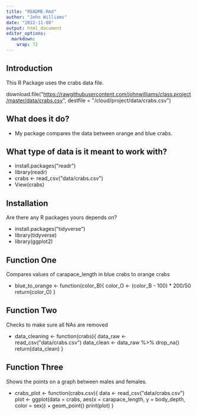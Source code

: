 ```yaml
---
title: "README.Rmd"
author: "John Williams"
date: "2022-11-08"
output: html_document
editor_options: 
  markdown: 
    wrap: 72
---
```


## Introduction

This R Package uses the crabs data file.

download.file("https://rawgithubusercontent.com/johnwilliams/class.project/master/data/crabs.csv", destfile = "/cloud/project/data/crabs.csv")

## What does it do?

   -   My package compares the data between orange and blue crabs.

## What type of data is it meant to work with? 

   - install.packages("readr")
   - library(readr)
   - crabs <- read_csv("data/crabs.csv")
   - View(crabs)

## Installation

Are there any R packages yours depends on?

- install.packages("tidyverse")
- library(tidyverse)
- library(ggplot2)

## Function One
Compares values of carapace_length in blue crabs to orange crabs

- blue_to_orange <- function(color_B){
  color_O <- (color_B - 100) * 200/50
  return(color_O)
}

## Function Two
Checks to make sure all NAs are removed

- data_cleaning <- function(crabs){
  data_raw <- read_csv("data/crabs.csv")
  data_clean <- data_raw %>% 
    drop_na()
  return(data_clean)
}

## Function Three

Shows the points on a graph between males and females.

- crabs_plot <- function(crabs.csv){
        data <- read_csv("data/crabs.csv")
        plot <- ggplot(data = crabs, aes(x = carapace_length, y = body_depth, color = sex)) + geom_point()
        print(plot)
}

